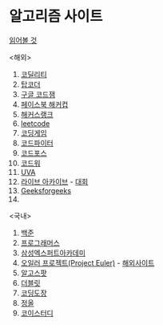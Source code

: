 # 알고리즘 사이트

[읽어볼 것](https://medium.com/@jubileekim/실리콘밸리-top5-회사-합격-후기-c50640b26eab)

<해외>

1. [코딜리티](https://app.codility.com/programmers/)
2. [탑코더](www.topcoder.com)
3. [구글 코드잼](https://code.google.com/codejam/)
4. [페이스북 해커컵](https://www.facebook.com/hackercup/)
5. [해커스랭크](https://www.hackerrank.com)
6. [leetcode](https://leetcode.com)
7. [코딩게임](https://www.codingame.com/start)
8. [코드파이터](https://codefights.com)
9. [코드포스](http://codeforces.com)
10. [코드워](https://www.codewars.com)
11. [UVA](https://uva.onlinejudge.org)
12. [라이브 아카이브](https://icpcarchive.ecs.baylor.edu) - [대회](https://icpcarchive.ecs.baylor.edu/uhunt/)
13. [Geeksforgeeks](https://www.geeksforgeeks.org)
14. 

<국내>

1. [백준](https://www.acmicpc.net)
2. [프로그래머스](https://programmers.co.kr)
3. [삼성엑스퍼트아카데미](https://www.swexpertacademy.com/main/main.do)
4. [오일러 프로젝트(Project Euler)](http://euler.synap.co.kr) - [해외사이트](https://projecteuler.net)
5. [알고스팟](https://algospot.com)
6. [더블릿](www.dovelet.com)
7. [코딩도장](https://dojang.io)
8. [정올](http://jungol.co.kr)
9. [코이스터디](http://www.koistudy.net)